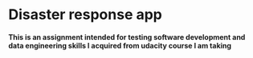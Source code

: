 # Disaster response app

#### This is an assignment intended for testing software development and data engineering skills I acquired from udacity course I am taking
